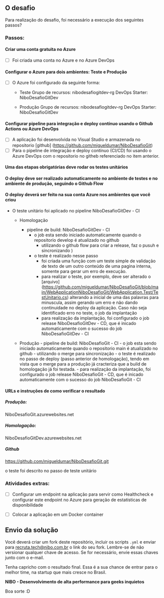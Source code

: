 ## O desafio

Para realização do desafio, foi necessário a execução dos seguintes passos?

### Passos:

#### Criar uma conta gratuita no Azure
- [ ] Foi criada uma conta no Azure e no Azure DevOps

#### Configurar o Azure para dois ambientes: Teste e Produção
- [ ] O Azure foi configurado da seguinte forma: 
	- Teste 
		Grupo de recursos: nibodesafiogitdev-rg
		DevOps Starter: NiboDesafioGitDev

	- Produção
		Grupo de recursos: nibodesafiogitdev-rg
		DevOps Starter: NiboDesafioGitDev	
	
#### Configurar pipeline para integração e deploy contínuo usando o Github Actions ou Azure DevOps
- [ ] A aplicação foi desenvolvida no Visual Studio e armazenada no repositorio [github] (https://github.com/migueldumar/NiboDesafioGit)
- [ ] Para o pipeline de integração e deploy contínuo (CI/CD) foi usando o Azure DevOps com o repositorio no githeb referenciado no item anterior. 

#### Uma das etapas obrigatórias deve rodar os testes unitários
#### O deploy deve ser realizado automaticamente no ambiente de testes e no ambiente de produção, seguindo o Github Flow
#### O deploy deverá ser feito na sua conta Azure nos ambientes que você criou

- O teste unitário foi aplicado no pipeline NiboDesafioGitDev - CI
	- Homologação
		- pipeline de build: NiboDesafioGitDev - CI
			- o job esta sendo iniciado automaticamente quando o repositorio develop é atualizado no github 
				- utilizando o github flow para criar a release, faz o pusuh e sincronizando )
			- o teste é realizado nesse passo
				- foi criada uma função com um teste simple de validação de texto de um outro conteúdo de uma pagina interna, somente para gerar um erro de execução.
				- para realizar o teste, por exemplo, deve ser alterado o [arquivo] (https://github.com/migueldumar/NiboDesafioGit/blob/main/WebApplicationNiboDesafioGit/WebApplication.Test/TestUnitario.cs) alterando a inicial de uma das palavras para minuscula,
				assim gerando um erro e não dando continuidade no deploy da aplicação. Caso não seja identificado erro no teste, o job da implantação
				- para realização da implantação, foi configurado o job release NiboDesafioGitDev - CD, que é inicado automaticamente com o sucesso do job NiboDesafioGitDev - CI				
				
				
	- Produção
			- pipeline de build: NiboDesafioGit - CI
			- o job esta sendo iniciado automaticamente quando o repositorio main é atualizado no github 
				- utilizando o merge para sincronização
			- o teste é realizado no passo de deploy (passo anterior de homologação), tendo em vista que o merge para a produção já cracteriza que a build de homologação já foi testada.
			- para realização da implantação, foi configurado o job release NiboDesafioGit - CD, que é inicado automaticamente com o sucesso do job NiboDesafioGit - CI
		
    
#### URLs e instruções de como verificar o resultado

##### Produção: 
NiboDesafioGit.azurewebsites.net

##### Homologação:
NiboDesafioGitDev.azurewebsites.net

##### Github
https://github.com/migueldumar/NiboDesafioGit.git

o teste foi descrito no passo de teste unitário

### Atividades extras:
- [ ] Configurar um endpoint na aplicação para servir como Healthcheck e configurar este endpoint no Azure para geração de estatísticas de disponibilidade
- [ ] Colocar a aplicação em um Docker container


## Envio da solução
Você deverá criar um fork deste repositório, incluir os scripts `.yml` e enviar para recruta.tech@nibo.com.br o link do seu fork. Lembre-se de não versionar qualquer chave de acesso. Se for necessário, envie essas chaves junto com o e-mail.

Tenha capricho com o resultado final. Essa é a sua chance de entrar para o melhor time, na startup que mais cresce no Brasil.

**NIBO - Desenvolvimento de alta performance para geeks inquietos**

Boa sorte :D
